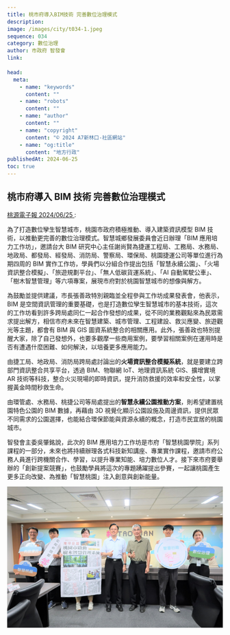```yaml
---
title: 桃市府導入BIM技術 完善數位治理模式
description:
image: /images/city/t034-1.jpeg
sequence: 034
category: 數位治理
author: 市政府 智發會
link:

head:
  meta:
    - name: "keywords"
      content: ""
    - name: "robots"
      content: ""
    - name: "author"
      content: ""
    - name: "copyright"
      content: "© 2024 A7新林口-社區網站"
    - name: "og:title"
      content: "地方行政"
publishedAt: 2024-06-25
toc: true
---
```


## 桃市府導入 BIM 技術 完善數位治理模式

<a href="https://tyenews.com/2024/06/632566/?fbclid=IwZXh0bgNhZW0CMTEAAR1prylRnn2A5KL5yWfBIwXnjB5ziAeRguCZCdwUm_xbmoxmQK4dV8YcjS8_aem_v45i0tWjgfFsFC0srzU7Gg">桃源電子報 2024/06/25 </a>:

為了打造數位孿生智慧城市，桃園市政府積極推動、導入建築資訊模型 BIM 技術，以推動更完善的數位治理模式。智慧城鄉發展委員會近日辦理「BIM 應用培力工作坊」，邀請台大 BIM 研究中心主任謝尚賢為捷運工程局、工務局、水務局、地政局、都發局、經發局、消防局、警察局、環保局、桃園捷運公司等單位進行為期四周的 BIM 實作工作坊，學員們以分組合作提出包括「智慧永續公園」、「火場資訊整合模擬」、「旅遊規劃平台」、「無人低碳貨運系統」、「AI 自動駕駛公車」、「樹木智慧管理」等六項專案，展現市府對於桃園智慧城市的想像與解方。

為鼓勵並提供建議，市長張善政特別親臨並全程參與工作坊成果發表會，他表示，BIM 是空間資訊管理的重要基礎，也是打造數位孿生智慧城市的基本技術，這次的工作坊看到許多跨局處同仁一起合作發想的成果，從不同的業務觀點來為民眾需求提出解方，相信市府未來在智慧建築、城市管理、工程建設、救災應變、旅遊觀光等主題，都會有 BIM 與 GIS 圖資系統整合的相關應用。此外，張善政也特別提醒大家，除了自己發想外，也要多觀摩一些商用案例，要學習相關案例在運用時是否有遭遇什麼困難、如何解決，以培養更多應用能力。

由捷工局、地政局、消防局跨局處討論出的**火場資訊整合模擬系統**，就是要建立跨部門資訊整合共享平台，透過 BIM、物聯網 IoT、地理資訊系統 GIS、擴增實境 AR 技術等科技，整合火災現場的即時資訊，提升消防救援的效率和安全性，以掌握黃金時間秒救生命。

由環管處、水務局、桃捷公司等局處提出的**智慧永續公園推動方案**，則希望建置桃園特色公園的 BIM 數據，再藉由 3D 視覺化顯示公園設施及周邊資訊，提供民眾不同需求的公園選擇，也能結合環保節能與資源永續的概念，打造市民宜居的桃園城市。

智發會主委吳肇銘說，此次的 BIM 應用培力工作坊是市府「智慧桃園學院」系列課程的一部分，未來也將持續辦理各式科技新知講座、專業實作課程，邀請市府公務人員進行跨機關合作、學習，以提升專業知能、培力數位人才。接下來市府要舉辦的「創新提案競賽」，也鼓勵學員將這次的專題踴躍提出參賽，一起讓桃園產生更多正向改變、為推動「智慧桃園」注入創意與創新能量。

![t034-1.jpeg](/images/city/t034-1.jpeg)
